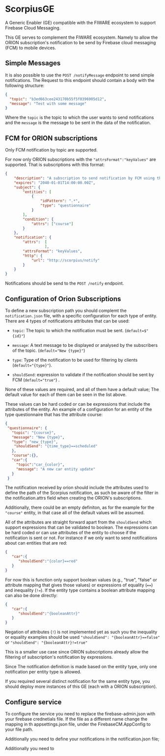 # ScorpiusGE
A Generic Enabler (GE) compatible with the FIWARE ecosystem to support Firebase Cloud Messaging. 

This GE serves to complement the FIWARE ecosystem. 
Namely to allow the ORION subscription's notification to be send by Firebase cloud messaging (FCM) to mobile devices.


## Simple Messages
It is also possible to use the `POST /notifyMessage` endpoint to send simple notifications.
The Request to this endpoint should contain a body with the following structure:
```JSON
{
  "topic": "b3ed663cee243170b55f5f0396905d12",
  "message": "Test with some message"
}
```
Where the `topic` is the topic to which the user wants to send notifications and the `message` is the message to be sent in the data of the notification.

## FCM for ORION subscriptions

Only FCM notification by topic are supported. 

For now only ORION subscriptions with the `"attrsFormat":"keyValues"` are supported. 
That is subscriptions with this format:
``` JSON
{
    "description": "A subscription to send notification by FCM using the scorpius GE",
    "expires": "2040-01-01T14:00:00.00Z",
    "subject": {
        "entities": [
            {
                "idPattern": ".*",
                "type": "questionnaire"
            }
        ],
        "condition": {
            "attrs": ["course"]
        }
    },
    "notification": {
        "attrs":  [
                  ],
        "attrsFormat": "keyValues",
        "http": {
            "url": "http://scorpius/notify"
        }
    }
}
```

Notifications should be send to the `POST /notify` endpoint.

## Configuration of Orion Subscriptions

To define a new subscription path you should complemt the `notification.json` file, with a specific configuration for each type of entity.
There are 4 types of notifications attributes that can be used: 
* `topic`: The topic to which the notification must be sent. (`default=$"{id}"`)

* `message`: A text message to be displayed or analysed by the subscribers of the topic. (`default="New {type}"`)

* `type`: Type of the notification to be used for filtering by clients (`default="{type}"`).
 
* `shouldSend`: expression to validate if the notification should be sent by FCM (`default="true"`) .

None of these values are required, and all of them have a default value;
The default value for each of them can be seen in the list above.

These values can be hard coded or can be expressions that include the attributes of the entity.
An example of a configuration for an entity of the type questionnaire that has the attribute course:
 ```JSON
 {
  "questionnaire": {
    "topic": "{course}",
    "message": "New {type}",
    "type": "new_{type}",
     "shouldSend": "{time_type}==scheduled"
    },
    "course":{},
    "car":{
      "topic":"car_{color}",
      "message": "A new car entity update"
    }
  }
 ```
The notification received by orion should include the attributes used to define the path of the Scorpius notification, 
as such be aware of the filter in the notification.attrs field  when creating the ORION's subscriptions.

Additionally, there could be an empty definiton, as for the example for the `"course"` entity, in that case all of the default values will be assumed.


All of the attributes are straight forward apart from the `shouldSend` which support expressions that can be validated to boolean.
The expressions can be hard coded or can use attributes of the entity to choose if the notification is sent or not. 
For instance if we only want to send notifications about can entities that are red:
```JSON
{
   "car":{
      "shouldSend":"{color}==red"
   }
}
```
For now this is function only support boolean values (e.g., "true", "false" or attribute mapping that gives those values) 
or expressions of equality (`==`) and inequality (`!=`).
If the entity type contains a boolean attribute mapping can also be done directly:
```JSON
{
   "car":{
      "shouldSend":"{booleanAttr}"
   }
}
```

Negation of attributes (`!`) is not implemented yet as such you the inequality or equality examples should be used `"shouldSend": "{booleanAttr}==false"` or `"shouldSend": "{booleanAttr}!=true"`

This is a smaller use case since ORION subscriptions already allow the filtering of subscription's notification by expressions.

Since The notification definition is made based on the entity type, only one notification per entity type is allowed.

If you required several distinct notification for the same entity type, you should deploy more instances of this GE (each with a ORION subscription). 

## Configure service
To configure the service you need to replace the firebase-admin.json with your firebase crednetials file.
If the file as a different name change the mapping in th appsettings.json file, under the FirebaseCM.AppConfig to your file path.

Additionally you need to define your notifications in the notification.json file;

Additionally you need to 

